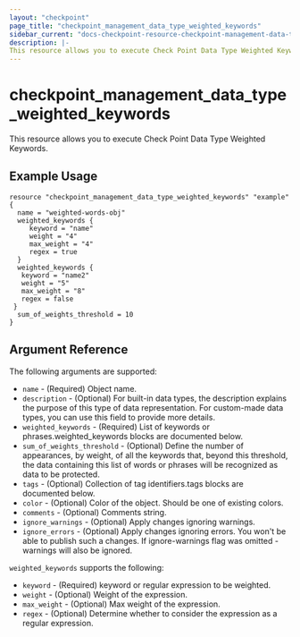```yaml
---
layout: "checkpoint"
page_title: "checkpoint_management_data_type_weighted_keywords"
sidebar_current: "docs-checkpoint-resource-checkpoint-management-data-type-weighted-keywords"
description: |-
This resource allows you to execute Check Point Data Type Weighted Keywords.
---
```


# checkpoint_management_data_type_weighted_keywords

This resource allows you to execute Check Point Data Type Weighted Keywords.

## Example Usage


```hcl
resource "checkpoint_management_data_type_weighted_keywords" "example" {
  name = "weighted-words-obj"
  weighted_keywords {
     keyword = "name"
     weight = "4"
     max_weight = "4"
     regex = true
  }
  weighted_keywords {
   keyword = "name2"
   weight = "5"
   max_weight = "8"
   regex = false
 }
  sum_of_weights_threshold = 10
}
```

## Argument Reference

The following arguments are supported:

* `name` - (Required) Object name. 
* `description` - (Optional) For built-in data types, the description explains the purpose of this type of data representation.
For custom-made data types, you can use this field to provide more details. 
* `weighted_keywords` - (Required) List of keywords or phrases.weighted_keywords blocks are documented below.
* `sum_of_weights_threshold` - (Optional) Define the number of appearances, by weight, of all the keywords that, beyond this threshold,
 the data containing this list of words or phrases will be recognized as data to be protected. 
* `tags` - (Optional) Collection of tag identifiers.tags blocks are documented below.
* `color` - (Optional) Color of the object. Should be one of existing colors. 
* `comments` - (Optional) Comments string.  
* `ignore_warnings` - (Optional) Apply changes ignoring warnings.
* `ignore_errors` - (Optional) Apply changes ignoring errors. You won't be able to publish such a changes. If ignore-warnings flag was omitted - warnings will also be ignored.

`weighted_keywords` supports the following:

* `keyword` - (Required) keyword or regular expression to be weighted. 
* `weight` - (Optional) Weight of the expression. 
* `max_weight` - (Optional) Max weight of the expression. 
* `regex` - (Optional) Determine whether to consider the expression as a regular expression. 
